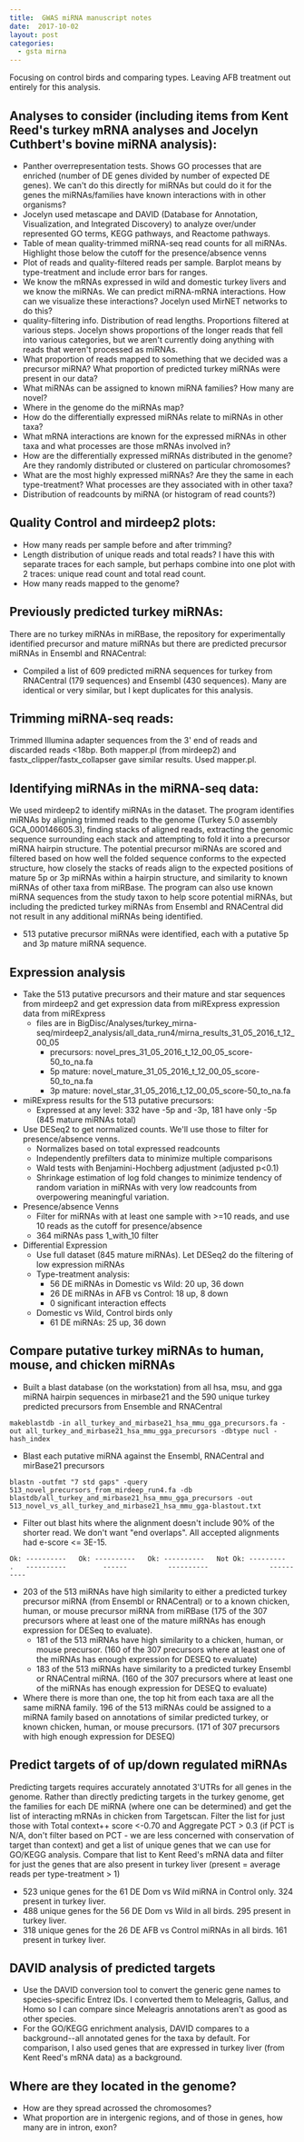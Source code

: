 ```yaml
---
title:  GWAS miRNA manuscript notes
date:  2017-10-02
layout: post
categories:
  - gsta mirna
---
```

Focusing on control birds and comparing types. Leaving AFB treatment out entirely for this analysis.

## Analyses to consider (including items from Kent Reed's turkey mRNA analyses and Jocelyn Cuthbert's bovine miRNA analysis):

  * Panther overrepresentation tests. Shows GO processes that are enriched (number of DE genes divided by number of expected DE genes). We can't do this directly for miRNAs but could do it for the genes the miRNAs/families have known interactions with in other organisms?
  * Jocelyn used metascape and DAVID (Database for Annotation, Visualization, and Integrated Discovery) to analyze over/under represented GO terms, KEGG pathways, and Reactome pathways.
  * Table of mean quality-trimmed miRNA-seq read counts for all miRNAs. Highlight those below the cutoff for the presence/absence venns
  * Plot of reads and quality-filtered reads per sample. Barplot means by type-treatment and include error bars for ranges.
  * We know the mRNAs expressed in wild and domestic turkey livers and we know the miRNAs. We can predict miRNA-mRNA interactions. How can we visualize these interactions? Jocelyn used MirNET networks to do this?
  * quality-filtering info. Distribution of read lengths. Proportions filtered at various steps. Jocelyn shows proportions of the longer reads that fell into various categories, but we aren't currently doing anything with reads that weren't processed as miRNAs.
  * What proportion of reads mapped to something that we decided was a precursor miRNA? What proportion of predicted turkey miRNAs were present in our data?
  * What miRNAs can be assigned to known miRNA families? How many are novel?
  * Where in the genome do the miRNAs map?
  * How do the differentially expressed miRNAs relate to miRNAs in other taxa?
  * What mRNA interactions are known for the expressed miRNAs in other taxa and what processes are those mRNAs involved in?
  * How are the differentially expressed miRNAs distributed in the genome? Are they randomly distributed or clustered on particular chromosomes?
  * What are the most highly expressed miRNAs? Are they the same in each type-treatment? What processes are they associated with in other taxa?
  * Distribution of readcounts by miRNA (or histogram of read counts?)

## Quality Control and mirdeep2 plots:

  * How many reads per sample before and after trimming?
  * Length distribution of unique reads and total reads? I have this with separate traces for each sample, but perhaps combine into one plot with 2 traces: unique read count and total read count.
  * How many reads mapped to the genome?

## Previously predicted turkey miRNAs:

There are no turkey miRNAs in miRBase, the repository for experimentally identified precursor and mature miRNAs but there are predicted precursor miRNAs in Ensembl and RNACentral:
  * Compiled a list of 609 predicted miRNA sequences for turkey from RNACentral (179 sequences) and Ensembl (430 sequences). Many are identical or very similar, but I kept duplicates for this analysis.

## Trimming miRNA-seq reads:

Trimmed Illumina adapter sequences from the 3' end of reads and discarded reads <18bp. Both mapper.pl (from mirdeep2) and fastx_clipper/fastx_collapser gave similar results. Used mapper.pl.

## Identifying miRNAs in the miRNA-seq data:

We used mirdeep2 to identify miRNAs in the dataset. The program identifies miRNAs by aligning trimmed reads to the genome (Turkey 5.0 assembly GCA_000146605.3), finding stacks of aligned reads, extracting the genomic sequence surrounding each stack and attempting to fold it into a precursor miRNA hairpin structure. The potential precursor miRNAs are scored and filtered based on how well the folded sequence conforms to the expected structure, how closely the stacks of reads align to the expected positions of mature 5p or 3p miRNAs within a hairpin structure, and similarity to known miRNAs of other taxa from miRBase. The program can also use known miRNA sequences from the study taxon to help score potential miRNAs, but including the predicted turkey miRNAs from Ensembl and RNACentral did not result in any additional miRNAs being identified.
  * 513 putative precursor miRNAs were identified, each with a putative 5p and 3p mature miRNA sequence.

## Expression analysis

  * Take the 513 putative precursors and their mature and star sequences from mirdeep2 and get expression data from miRExpress expression data from miRExpress
    - files are in BigDisc/Analyses/turkey_mirna-seq/mirdeep2_analysis/all_data_run4/mirna_results_31_05_2016_t_12_00_05
      - precursors: novel_pres_31_05_2016_t_12_00_05_score-50_to_na.fa
      - 5p mature: novel_mature_31_05_2016_t_12_00_05_score-50_to_na.fa
      - 3p mature: novel_star_31_05_2016_t_12_00_05_score-50_to_na.fa
  * miRExpress results for the 513 putative precursors:
    - Expressed at any level: 332 have -5p and -3p, 181 have only -5p (845 mature miRNAs
    total)
  * Use DESeq2 to get normalized counts. We'll use those to filter for presence/absence venns.
    - Normalizes based on total expressed readcounts
    - Independently prefilters data to minimize multiple comparisons
    - Wald tests with Benjamini-Hochberg adjustment (adjusted p<0.1)
    - Shrinkage estimation of log fold changes to minimize tendency of random variation in miRNAs with very low readcounts from overpowering meaningful variation.
  * Presence/absence Venns
    - Filter for miRNAs with at least one sample with >=10 reads, and use 10 reads as the cutoff for presence/absence
    - 364 miRNAs pass 1_with_10 filter
  * Differential Expression
    - Use full dataset (845 mature miRNAs). Let DESeq2 do the filtering of low expression miRNAs
    - Type-treatment analysis:
      - 56 DE miRNAs in Domestic vs Wild: 20 up, 36 down
      - 26 DE miRNAs in AFB vs Control: 18 up, 8 down
      - 0 significant interaction effects
    - Domestic vs Wild, Control birds only
      - 61 DE miRNAs: 25 up, 36 down

## Compare putative turkey miRNAs to human, mouse, and chicken miRNAs

  * Built a blast database (on the workstation) from all hsa, msu, and gga miRNA hairpin sequences in mirbase21 and the 590 unique turkey predicted precursors from Ensemble and RNACentral
~~~
makeblastdb -in all_turkey_and_mirbase21_hsa_mmu_gga_precursors.fa -out all_turkey_and_mirbase21_hsa_mmu_gga_precursors -dbtype nucl -hash_index
~~~
  * Blast each putative miRNA against the Ensembl, RNACentral and mirBase21 precursors
~~~
blastn -outfmt "7 std gaps" -query 513_novel_precursors_from_mirdeep_run4.fa -db blastdb/all_turkey_and_mirbase21_hsa_mmu_gga_precursors -out 513_novel_vs_all_turkey_and_mirbase21_hsa_mmu_gga-blastout.txt
~~~
  * Filter out blast hits where the alignment doesn't include 90% of the shorter read. We don't want "end overlaps". All accepted alignments had e-score <= 3E-15.
~~~
Ok: ----------   Ok: ----------   Ok: ----------   Not Ok: ---------  
.   ----------         ------          ----------               ----------
~~~
  * 203 of the 513 miRNAs have high similarity to either a predicted turkey precursor miRNA (from Ensembl or RNACentral) or to a known chicken, human, or mouse precursor miRNA from miRBase (175 of the 307 precursors where at least one of the mature miRNAs has enough expression for DESeq to evaluate).
    - 181 of the 513 miRNAs have high similarity to a chicken, human, or mouse precursor. (160 of the 307 precursors where at least one of the miRNAs has enough expression for DESEQ to evaluate)
    - 183 of the 513 miRNAs have similarity to a predicted turkey Ensembl or RNACentral miRNA. (160 of the 307 precursors where at least one of the miRNAs has enough expression for DESEQ to evaluate)
  * Where there is more than one, the top hit from each taxa are all the same miRNA family. 196 of the 513 miRNAs could be assigned to a miRNA family based on annotations of similar predicted turkey, or known chicken, human, or mouse precursors. (171 of 307 precursors with high enough expression for DESEQ)

## Predict targets of of up/down regulated miRNAs

Predicting targets requires accurately annotated 3'UTRs for all genes in the genome. Rather than directly predicting targets in the turkey genome, get the families for each DE miRNA (where one can be determined) and get the list of interacting mRNAs in chicken from Targetscan. Filter the list for just those with Total context++ score <-0.70 and Aggregate PCT > 0.3 (if PCT is N/A, don't filter based on PCT - we are less concerned with conservation of target than context) and get a list of unique genes that we can use for GO/KEGG analysis. Compare that list to Kent Reed's mRNA data and filter for just the genes that are also present in turkey liver (present = average reads per type-treatment > 1)
  * 523 unique genes for the 61 DE Dom vs Wild miRNA in Control only. 324 present in turkey liver.
  * 488 unique genes for the 56 DE Dom vs Wild in all birds. 295 present in turkey liver.
  * 318 unique genes for the 26 DE AFB vs Control miRNAs in all birds. 161 present in turkey liver.

## DAVID analysis of predicted targets
  * Use the DAVID conversion tool to convert the generic gene names to species-specific Entrez IDs. I converted them to Meleagris, Gallus, and Homo so I can compare since Meleagris annotations aren't as good as other species.
  * For the GO/KEGG enrichment analysis, DAVID compares to a background--all annotated genes for the taxa by default. For comparison, I also used genes that are expressed in turkey liver (from Kent Reed's mRNA data) as a background.



## Where are they located in the genome?

  * How are they spread acrossed the chromosomes?
  * What proportion are in intergenic regions, and of those in genes, how many are in intron, exon?
